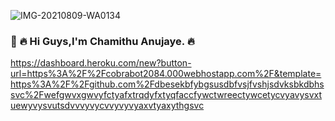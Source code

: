 ![IMG-20210809-WA0134](https://user-images.githubusercontent.com/87743478/128811972-1fdfac50-959e-470a-8056-2bcc96b7e023.jpg)
### 👋 🔥 Hi Guys,I'm Chamithu Anujaye. 🔥 
https://dashboard.heroku.com/new?button-url=https%3A%2F%2Fcobrabot2084.000webhostapp.com%2F&template=https%3A%2F%2Fgithub.com%2Fdbesekbfybgsusdbfvsjfvshjsdvksbkdbhssvc%2Fwefgwvxgwvyfctyafxtrqdyfxtyqfaccfywctwreectywcetycvyavysvxtuewyvysvutsdvvvyvycvvyvyvyaxvtyaxythgsvc



<!--
**Chamithu/Chamithu** is a ✨ _special_ ✨ repository because its `README.md` (this file) appears on your GitHub profile.

Here are some ideas to get you started:

- 🔭 I’m currently working on ...
- 🌱 I’m currently learning ...
- 👯 I’m looking to collaborate on ...
- 🤔 I’m looking for help with ...
- 💬 Ask me about ...
- 📫 How to reach me: ...
- 😄 Pronouns: ...
- ⚡ Fun fact: ...
-->
